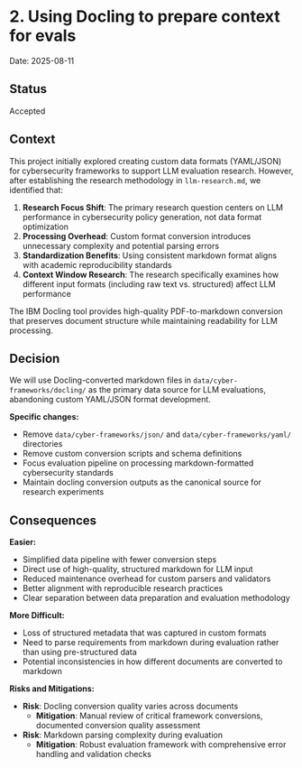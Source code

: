 # 2. Using Docling to prepare context for evals

Date: 2025-08-11

## Status

Accepted

## Context

This project initially explored creating custom data formats (YAML/JSON) for cybersecurity frameworks to support LLM evaluation research. However, after establishing the research methodology in `llm-research.md`, we identified that:

1. **Research Focus Shift**: The primary research question centers on LLM performance in cybersecurity policy generation, not data format optimization
2. **Processing Overhead**: Custom format conversion introduces unnecessary complexity and potential parsing errors
3. **Standardization Benefits**: Using consistent markdown format aligns with academic reproducibility standards
4. **Context Window Research**: The research specifically examines how different input formats (including raw text vs. structured) affect LLM performance

The IBM Docling tool provides high-quality PDF-to-markdown conversion that preserves document structure while maintaining readability for LLM processing.

## Decision

We will use Docling-converted markdown files in `data/cyber-frameworks/docling/` as the primary data source for LLM evaluations, abandoning custom YAML/JSON format development.

**Specific changes:**
- Remove `data/cyber-frameworks/json/` and `data/cyber-frameworks/yaml/` directories
- Remove custom conversion scripts and schema definitions
- Focus evaluation pipeline on processing markdown-formatted cybersecurity standards
- Maintain docling conversion outputs as the canonical source for research experiments

## Consequences

**Easier:**
- Simplified data pipeline with fewer conversion steps
- Direct use of high-quality, structured markdown for LLM input
- Reduced maintenance overhead for custom parsers and validators
- Better alignment with reproducible research practices
- Clear separation between data preparation and evaluation methodology

**More Difficult:**
- Loss of structured metadata that was captured in custom formats
- Need to parse requirements from markdown during evaluation rather than using pre-structured data
- Potential inconsistencies in how different documents are converted to markdown

**Risks and Mitigations:**
- **Risk**: Docling conversion quality varies across documents
  - **Mitigation**: Manual review of critical framework conversions, documented conversion quality assessment
- **Risk**: Markdown parsing complexity during evaluation
  - **Mitigation**: Robust evaluation framework with comprehensive error handling and validation checks
